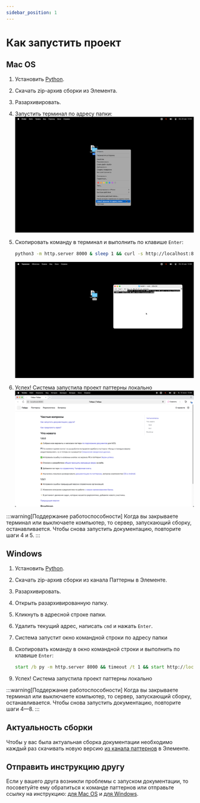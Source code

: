 ```yaml
---
sidebar_position: 1
---
```


# Как запустить проект

## Mac OS

1. Установить [Python](https://www.python.org/downloads/).
2. Скачать zip-архив сборки из Элемента.
3. Разархивировать.
4. Запустить терминал по адресу папки:
   ![Новый терминал](./new-terminal.png)
5. Скопировать команду в терминал и выполнить по клавише `Enter`:
   
   ```bash
   python3 -m http.server 8000 & sleep 1 && curl -s http://localhost:8000 > /dev/null && open http://localhost:8000
   ```

   ![Запуск сервера](./start.png)

6. Успех! Система запустила проект паттерны локально
   ![Документация запущена](./success.png)

:::warning[Поддержание работоспособности]
Когда вы закрываете терминал или выключаете компьютер, то сервер, запускающий сборку, останавливается. Чтобы снова запустить документацию, повторите шаги 4 и 5.
:::

## Windows

1. Установить [Python](https://www.python.org/downloads/).
2. Скачать zip-архив сборки из канала Паттерны в Элементе.
3. Разархивировать.
4. Открыть разархивированную папку.
5. Кликнуть в адресной строке папки.
6. Удалить текущий адрес, написать `cmd` и нажать `Enter`.
7. Система запустит окно командной строки по адресу папки
8. Скопировать команду в окно командной строки и выполнить по клавише `Enter`:

   ```cmd
   start /b py -m http.server 8000 && timeout /t 1 && start http://localhost:8000
   ```

9. Успех! Система запустила проект паттерны локально

:::warning[Поддержание работоспособности]
Когда вы закрываете терминал или выключаете компьютер, то сервер, запускающий сборку, останавливается. Чтобы снова запустить документацию, повторите шаги 4—8.
:::

## Актуальность сборки

Чтобы у вас была актуальная сборка документации необходимо каждый раз скачивать новую версию [из канала паттернов](https://matrix.to/#/#patterns:code2.ru) в Элементе.

## Отправить инструкцию другу

Если у вашего друга возникли проблемы с запуском документации, то посоветуйте ему обратиться к команде паттернов или отправьте ссылку на инструкцию: [для Mac OS](https://docs.google.com/document/d/1mqGqAtWIbLFRRcxI78RVyOOIKHIwi3szie1J-mW6QbI/edit?tab=t.0) и [для Windows](https://docs.google.com/document/d/1mqGqAtWIbLFRRcxI78RVyOOIKHIwi3szie1J-mW6QbI/edit?tab=t.intuj7m7elj7).

